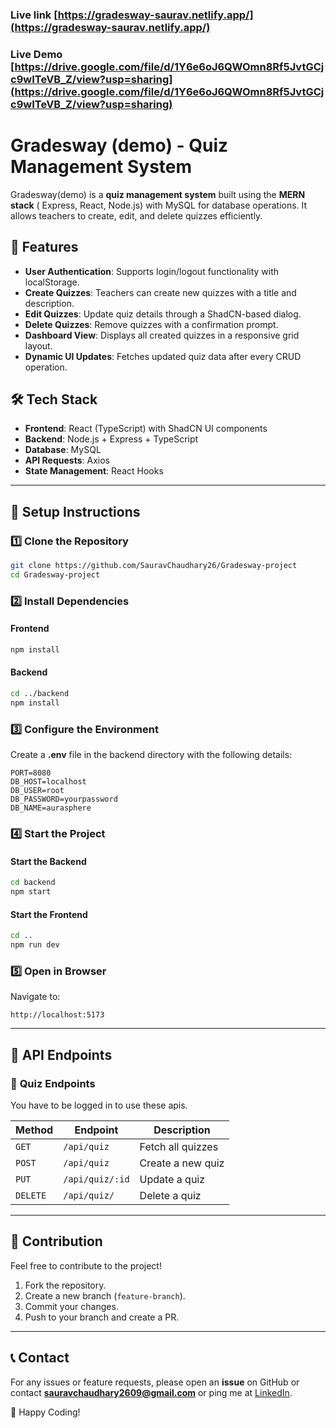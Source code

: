 ### Live link [https://gradesway-saurav.netlify.app/](https://gradesway-saurav.netlify.app/)

### Live Demo [https://drive.google.com/file/d/1Y6e6oJ6QWOmn8Rf5JvtGCjc9wITeVB_Z/view?usp=sharing](https://drive.google.com/file/d/1Y6e6oJ6QWOmn8Rf5JvtGCjc9wITeVB_Z/view?usp=sharing)

# Gradesway (demo) - Quiz Management System

Gradesway(demo) is a **quiz management system** built using the **MERN stack** ( Express, React, Node.js) with MySQL for database operations. It allows teachers to create, edit, and delete quizzes efficiently.

## 🚀 Features

-  **User Authentication**: Supports login/logout functionality with localStorage.
-  **Create Quizzes**: Teachers can create new quizzes with a title and description.
-  **Edit Quizzes**: Update quiz details through a ShadCN-based dialog.
-  **Delete Quizzes**: Remove quizzes with a confirmation prompt.
-  **Dashboard View**: Displays all created quizzes in a responsive grid layout.
-  **Dynamic UI Updates**: Fetches updated quiz data after every CRUD operation.

## 🛠️ Tech Stack

-  **Frontend**: React (TypeScript) with ShadCN UI components
-  **Backend**: Node.js + Express + TypeScript
-  **Database**: MySQL
-  **API Requests**: Axios
-  **State Management**: React Hooks

---

## 📌 Setup Instructions

### 1️⃣ Clone the Repository

```sh
git clone https://github.com/SauravChaudhary26/Gradesway-project
cd Gradesway-project
```

### 2️⃣ Install Dependencies

#### **Frontend**

```sh
npm install
```

#### **Backend**

```sh
cd ../backend
npm install
```

### 3️⃣ Configure the Environment

Create a **.env** file in the backend directory with the following details:

```env
PORT=8080
DB_HOST=localhost
DB_USER=root
DB_PASSWORD=yourpassword
DB_NAME=aurasphere
```

### 4️⃣ Start the Project

#### **Start the Backend**

```sh
cd backend
npm start
```

#### **Start the Frontend**

```sh
cd ..
npm run dev
```

### 5️⃣ Open in Browser

Navigate to:

```
http://localhost:5173
```

---

## 📜 API Endpoints

### 🔹 **Quiz Endpoints**

You have to be logged in to use these apis.

| Method   | Endpoint        | Description       |
| -------- | --------------- | ----------------- |
| `GET`    | `/api/quiz`     | Fetch all quizzes |
| `POST`   | `/api/quiz`     | Create a new quiz |
| `PUT`    | `/api/quiz/:id` | Update a quiz     |
| `DELETE` | `/api/quiz/`    | Delete a quiz     |

---

## 📌 Contribution

Feel free to contribute to the project!

1. Fork the repository.
2. Create a new branch (`feature-branch`).
3. Commit your changes.
4. Push to your branch and create a PR.

---

## 📞 Contact

For any issues or feature requests, please open an **issue** on GitHub or contact **sauravchaudhary2609@gmail.com** or ping me at [LinkedIn](https://www.linkedin.com/in/sauravchaudhary26/).

🚀 Happy Coding!
